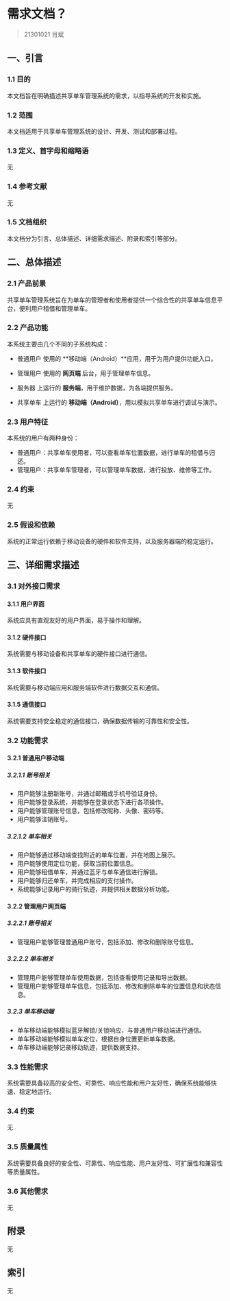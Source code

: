 # 需求文档？

> 21301021 肖斌

## 一、引言

### 1.1 目的
本文档旨在明确描述共享单车管理系统的需求，以指导系统的开发和实施。

### 1.2 范围
本文档适用于共享单车管理系统的设计、开发、测试和部署过程。

### 1.3 定义、首字母和缩略语
无

### 1.4 参考文献
无

### 1.5 文档组织
本文档分为引言、总体描述、详细需求描述、附录和索引等部分。

## 二、总体描述

### 2.1 产品前景
共享单车管理系统旨在为单车的管理者和使用者提供一个综合性的共享单车信息平台，便利用户租借和管理单车。

### 2.2 产品功能
本系统主要由几个不同的子系统构成：

- 普通用户 使用的 **移动端（Android）**应用，用于为用户提供功能入口。

- 管理用户 使用的 **网页端** 后台，用于管理单车信息。
- 服务器 上运行的 **服务端**，用于维护数据，为各端提供服务。
- 共享单车 上运行的 **移动端（Android）**，用以模拟共享单车进行调试与演示。

### 2.3 用户特征
本系统的用户有两种身份：

- 普通用户：共享单车使用者，可以查看单车位置数据，进行单车的租借与归还。
- 管理用户：共享单车管理者，可以管理单车数据，进行投放、维修等工作。

### 2.4 约束
无

### 2.5 假设和依赖
系统的正常运行依赖于移动设备的硬件和软件支持，以及服务器端的稳定运行。

## 三、详细需求描述

### 3.1 对外接口需求

#### 3.1.1 用户界面
系统应具有直观友好的用户界面，易于操作和理解。

#### 3.1.2 硬件接口
系统需要与移动设备和共享单车的硬件接口进行通信。

#### 3.1.3 软件接口
系统需要与移动端应用和服务端软件进行数据交互和通信。

#### 3.1.5 通信接口
系统需要支持安全稳定的通信接口，确保数据传输的可靠性和安全性。

### 3.2 功能需求

#### 3.2.1 普通用户移动端

##### 3.2.1.1 账号相关
- 用户能够注册新账号，并通过邮箱或手机号验证身份。
- 用户能够登录系统，并能够在登录状态下进行各项操作。
- 用户能够管理账号信息，包括修改昵称、头像、密码等。
- 用户能够注销账号。

##### 3.2.1.2 单车相关
- 用户能够通过移动端查找附近的单车位置，并在地图上展示。
- 用户能够使用定位功能，获取当前位置信息。
- 用户能够租借单车，并通过蓝牙与单车通信进行解锁。
- 用户能够归还单车，并完成相应的支付操作。
- 系统能够记录用户的骑行轨迹，并提供相关数据分析功能。

#### 3.2.2 管理用户网页端

##### 3.2.2.1 账号相关
- 管理用户能够管理普通用户账号，包括添加、修改和删除账号信息。

##### 3.2.2.2 单车相关
- 管理用户能够管理单车使用数据，包括查看使用记录和导出数据。
- 管理用户能够管理单车信息，包括添加、修改和删除单车的位置信息和状态信息。

##### 3.2.3 单车移动端
- 单车移动端能够模拟蓝牙解锁/关锁响应，与普通用户移动端进行通信。
- 单车移动端能够模拟单车定位，根据自身位置更新单车数据。
- 单车移动端能够记录移动轨迹，提供数据支持。

### 3.3 性能需求
系统需要具备较高的安全性、可靠性、响应性能和用户友好性，确保系统能够快速、稳定地运行。

### 3.4 约束
无

### 3.5 质量属性
系统需要具备良好的安全性、可靠性、响应性能、用户友好性、可扩展性和兼容性等质量属性。

### 3.6 其他需求
无

## 附录

无

## 索引

无
